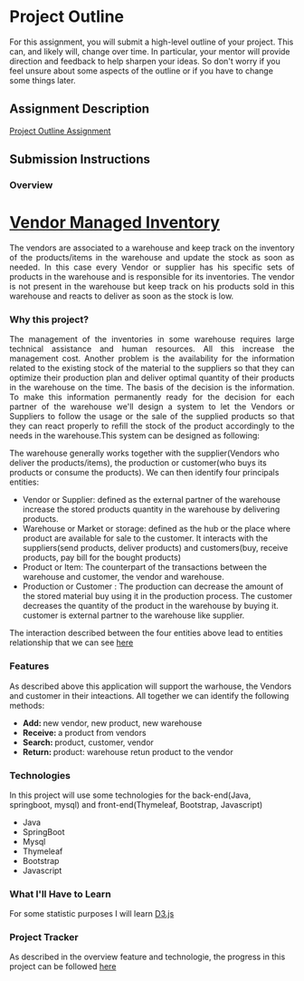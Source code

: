 # Project Outline
For this assignment, you will submit a high-level outline of your project. This can, and likely will, change over time. In particular, your mentor will provide direction and feedback to help sharpen your ideas. So don't worry if you feel unsure about some aspects of the outline or if you have to change some things later.

## Assignment Description
[Project Outline Assignment](https://education.launchcode.org/liftoff/modules/assignments/project-outline)

## Submission Instructions

### Overview
<h1><a href="https://github.com/hadelesko/vendormanagedinventory">Vendor Managed Inventory</a></h1>
<p style="text-align:justify">The vendors are associated to a warehouse and keep track on the inventory of the products/items in the warehouse and update the stock as soon as needed. In this case every Vendor or supplier has his specific sets of products in the warehouse and is responsible for its inventories. The vendor is not present in the warehouse but keep track on his products sold in this warehouse and reacts to deliver as soon as the stock is low.</p>
<p><h3>Why this project?</h3></p>
<p style="text-align:justify">The management of the inventories in some warehouse  requires large technical assistance and human resources. All this increase the management cost. Another problem is the availability for the information related to the existing stock of the material to the suppliers so that they can optimize  their  production plan and deliver optimal quantity of their products in the warehouse on the time. The basis of the decision is the information. To make this information permanently ready for the decision for each partner of the warehouse we'll design a system to let the Vendors or Suppliers to follow the usage or the sale of the supplied products so that they can react properly to refill the stock of the product accordingly to the needs in the warehouse.This system  can be designed as following:</p>
 
<p style="text-align=:justify">The warehouse  generally works together with  the supplier(Vendors who deliver the products/items), the production or customer(who buys its products or consume the products). We can then identify four principals entities:</p>
<ul>
<li>Vendor or Supplier: defined as the external partner of the warehouse increase the stored products quantity in the warehouse by delivering products.</li>
<li>Warehouse or Market or storage: defined as the hub or the place where product are available for sale to the customer. It interacts with the suppliers(send products, deliver products) and customers(buy, receive products, pay bill  for the bought products)</li>
<li>Product or Item: The counterpart of the transactions between the warehouse and customer, the vendor and warehouse.</li>
<li>Production or Customer  : The production can decrease the amount of the stored material buy using it in the production process. The customer decreases the quantity of the product in the warehouse by buying it. customer is external partner to the warehouse like supplier. </li></ul>

<p>The interaction described between the four entities above lead to entities relationship that  we can see <a href="https://github.com/hadelesko/vendormanagedinventory/blob/master/src/main/resources/static/Screenshot%20from%202019-10-17%2020-57-55.png">here</a></p>
<h3>Features</h3>
<p>As described above this application will support the warhouse, the Vendors and customer in their inteactions. All together we can identify the following methods:</p>
<ul>
<li><strong>Add: </strong>new vendor, new product, new warehouse</li>
<li><strong>Receive: </strong> a product from vendors</li>
<li><strong>Search: </strong> product, customer, vendor</li>
<li><strong>Return: </strong> product: warehouse retun product to the vendor</li>
</ul>

<h3>Technologies</h3>
In this project will use some technologies for the back-end(Java, springboot, mysql) and front-end(Thymeleaf, Bootstrap, Javascript)
<ul><li>Java</li>
<li>SpringBoot</li>
<li>Mysql</li>
<li>Thymeleaf</li>
<li>Bootstrap</li>
<li>Javascript</li>
</ul>
<h3>What I'll Have to Learn</h3>
For some statistic purposes I will learn <a href="https://d3js.org/" target="_blank">D3.js</a><br/>
<h3>Project Tracker</h3>
As described in the overview feature and technologie, the progress in this project can be followed <a href="https://trello.com/b/rtJ90o14/welcome-to-trello">here</a> 
